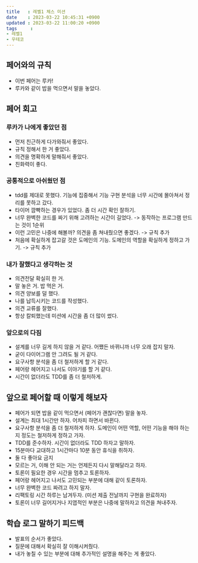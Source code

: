 ```yaml
---
title   : 레벨1 체스 미션
date    : 2023-03-22 10:45:31 +0900
updated : 2023-03-22 11:00:20 +0900
tags     : 
- 레벨1
- 우테코
---
```


## 페어와의 규칙
- 이번 페어는 루카!
- 루카와 같이 밥을 먹으면서 말을 놓았다.

## 페어 회고

### 루카가 나에게 좋았던 점

- 먼저 친근하게 다가와줘서 좋았다.
- 규칙 정해서 한 거 좋았다.
- 의견을 명확하게 말해줘서 좋았다.
- 친화력이 좋다.

### 공통적으로 아쉬웠던 점

- tdd를 제대로 못했다. 기능에 집중해서 기능 구현 분석을 너무 시간에 몰아쳐서 정리를 못하고 갔다.
- 타이머 깜빡하는 경우가 있었다. 좀 더 시간 확인 잘하기.
- 너무 완벽한 코드를 짜기 위해 고려하는 시간이 길었다. -> 동작하는 프로그램 만드는 것이 1순위
- 이런 고민은 나중에 해볼까? 의견을 좀 쳐내줬으면 좋겠다. -> 규칙 추가
- 처음에 확실하게 잡고갈 것은 도메인의 기능. 도메인의 역할을 확실하게 정하고 가기. -> 규칙 추가

### 내가 잘했다고 생각하는 것

- 의견전달 확실히 한 거.
- 말 놓은 거. 밥 먹은 거.
- 의견 양보를 덜 했다.
- 나를 납득시키는 코드를 작성했다.
- 의견 교류를 잘했다.
- 항상 칼퇴했는데 미션에 시간을 좀 더 많이 썼다.

### 앞으로의 다짐

- 설계를 너무 길게 하지 않을 거 같다. 어쨌든 바뀌니까 너무 오래 잡지 말자.
- 굳이 다이어그램 안 그려도 될 거 같다.
- 요구사항 분석을 좀 더 철저하게 할 거 같다.
- 페어랑 헤어지고 나서도 이야기를 할 거 같다.
- 시간이 없더라도 TDD를 좀 더 철저하게.

## 앞으로 페어할 때 이렇게 해보자

- 페어가 되면 밥을 같이 먹으면서 (페어가 괜찮다면) 말을 놓자.
- 설계는 최대 1시간만 하자. 어차피 하면서 바뀐다.
- 요구사항 분석을 좀 더 철저하게 하자. 도메인이 어떤 역할, 어떤 기능을 해야 하는지 정도는 철저하게 정하고 가자.
- TDD를 준수하자. 시간이 없더라도 TDD 하자고 말하자.
- 15분마다 교대하고 1시간마다 10분 동안 휴식을 취하자.
- 둘 다 좋아요 금지
- 모르는 거, 이해 안 되는 거는 언제든지 다시 말해달라고 하자.
- 토론이 필요한 경우 시간을 멈추고 토론하자.
- 페어랑 헤어지고 나서도 고민되는 부분에 대해 같이 토론하자.
- 너무 완벽한 코드 짜려고 하지 말자.
- 리팩토링 시간 하루는 남겨두자. (미션 제출 전날까지 구현을 완료하자)
- 토론이 너무 길어지거나 지엽적인 부분은 나중에 말하자고 의견을 쳐내주자.

## 학습 로그 말하기 피드백

- 발표의 순서가 좋았다.
- 질문에 대해서 확실히 잘 이해시켜줬다.
- 내가 놓칠 수 있는 부분에 대해 추가적인 설명을 해주는 게 좋았다.